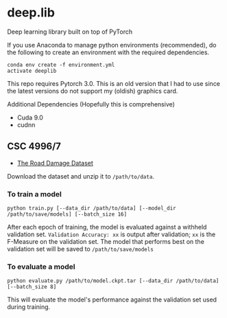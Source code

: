 # deep.lib
Deep learning library built on top of PyTorch

If you use Anaconda to manage python environments (recommended), do the following to create an environment with the required dependencies.
```
conda env create -f environment.yml
activate deeplib
```

This repo requires Pytorch 3.0. This is an old version that I had to use since the latest versions do not support my (oldish) graphics card.

Additional Dependencies (Hopefully this is comprehensive)

- Cuda 9.0
- cudnn



## CSC 4996/7
- [The Road Damage Dataset](https://s3-ap-northeast-1.amazonaws.com/mycityreport/RoadDamageDataset.tar.gz)

Download the dataset and unzip it to `/path/to/data`.

### To train a model
```
python train.py [--data_dir /path/to/data] [--model_dir /path/to/save/models] [--batch_size 16]
```

After each epoch of training, the model is evaluated against a withheld validation set. `Validation Accuracy: xx` is output after validation; `xx` is the F-Measure on the validation set. The model that performs best on the validation set will be saved to `/path/to/save/models` 

### To evaluate a model
```
python evaluate.py /path/to/model.ckpt.tar [--data_dir /path/to/data] [--batch_size 8]
```

This will evaluate the model's performance against the validation set used during training.
